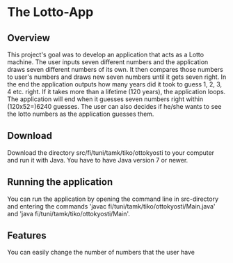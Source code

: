 # The Lotto-App
## Overview
This project's goal was to develop an application that acts as a Lotto machine. The user inputs seven different numbers and the application draws seven different numbers of its own. It then compares those numbers to user's numbers and draws new seven numbers until it gets seven right. In the end the application outputs how many years did it took to guess 1, 2, 3, 4 etc. right. If it takes more than a lifetime (120 years), the application loops. The application will end when it guesses seven numbers right within (120x52=)6240 guesses. The user can also decides if he/she wants to see the lotto numbers as the application guesses them.
## Download
Download the directory src/fi/tuni/tamk/tiko/ottokyosti to your computer and run it with Java. You have to have Java version 7 or newer.
## Running the application
You can run the application by opening the command line in src-directory and entering the commands 'javac fi/tuni/tamk/tiko/ottokyosti/Main.java' and 'java fi/tuni/tamk/tiko/ottokyosti/Main'.
## Features
You can easily change the number of numbers that the user have
